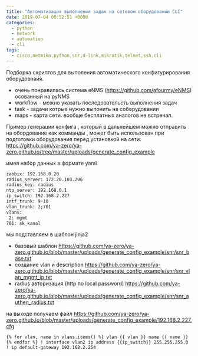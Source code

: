 ```yaml
---
title: "Автоматизация выполнения задач на сетевом оборудовании CLI"
date: 2019-07-04 00:52:51 +0000
categories:
  - python
  - network
  - automation
  - cli
tags:
  - cisco,netmiko,python,snr,d-link,mikrotik,telnet,ssh,cli
---
```



Подборка скриптов для выполения автоматического конфигурирования оборудовнаия.

- очень понравилась система eNMS (https://github.com/afourmy/eNMS) осованный на pyNMS 
 - workflow - можно указать последовательсть выполнения задач
 - task - задачи котрые нужно выпонить на соборудовании
 - maps - карта сети. вообще бесплатных аналогов не встречал. 


Пример   генерации  конфига , который в дальнейшем можно отправить на обордование как комманды , 
может быть использован при подготовки оборудования перед установкой на сети.
https://github.com/ya-zero/ya-zero.github.io/tree/master/uploads/generate_config_example

имея набор данных в формате yaml
```sh
zabbix: 192.168.0.20
radius_server: 172.20.103.206
radius_key: radius
ntp_server: 192.168.0.1
ip_switch: 192.168.2.227
intf_trunk: 9-10
vlan_trunk: 2;701
vlans:
 2: mgmt
701: sk_kanal
```
мы подставляем в шаблон jinja2
 - базовый шаблон 
https://github.com/ya-zero/ya-zero.github.io/blob/master/uploads/generate_config_example/snr/snr_base.txt
 - создание vlan и description
 https://github.com/ya-zero/ya-zero.github.io/blob/master/uploads/generate_config_example/snr/snr_vlan_mgmt_ip.txt
 - radius авторизация (http по local password)
https://github.com/ya-zero/ya-zero.github.io/blob/master/uploads/generate_config_example/snr/snr_authen_radius.txt

на выходе получаем файл https://github.com/ya-zero/ya-zero.github.io/blob/master/uploads/generate_config_example/192.168.2.227.cfg
 
 
 ``
 {% for vlan, name in vlans.items() %}
vlan {{ vlan }}
   name {{ name }}
{% endfor %}
!
interface vlan2
 ip address {{ip_switch}} 255.255.255.0
!
ip default-gateway 192.168.2.254
``
